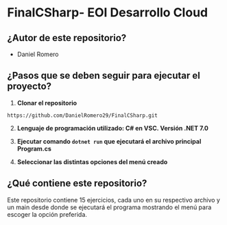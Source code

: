 # FinalCSharp- EOI Desarrollo Cloud

## ¿Autor de este repositorio?

- Daniel Romero

## ¿Pasos que se deben seguir para ejecutar el proyecto?

1. **Clonar el repositorio**

```https://github.com/DanielRomero29/FinalCSharp.git```

2. **Lenguaje de programación utilizado: C# en VSC. Versión .NET 7.0**

3. **Ejecutar comando ``dotnet run`` que ejecutará el archivo principal Program.cs**

4. **Seleccionar las distintas opciones del menú creado**

## ¿Qué contiene este repositorio?

Este repositorio contiene 15 ejercicios, cada uno en su respectivo archivo y un main desde donde se ejecutará el programa mostrando el menú para escoger la opción preferida.
